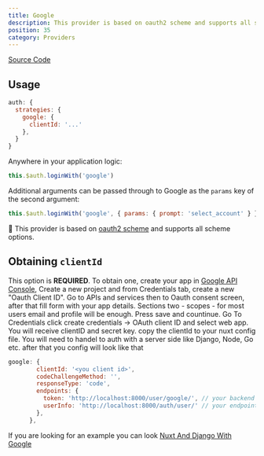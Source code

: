 ```yaml
---
title: Google
description: This provider is based on oauth2 scheme and supports all scheme options
position: 35
category: Providers
---
```


[Source Code](https://github.com/nuxt-community/auth-module/blob/dev/src/providers/google.ts)

## Usage

```js
auth: {
  strategies: {
    google: {
      clientId: '...'
    },
  }
}
```

Anywhere in your application logic:

```js
this.$auth.loginWith('google')
```

Additional arguments can be passed through to Google as the `params` key of the second argument:

```js
this.$auth.loginWith('google', { params: { prompt: 'select_account' } })
```

💁 This provider is based on [oauth2 scheme](../schemes/oauth2) and supports all scheme options.

## Obtaining `clientId`

This option is **REQUIRED**. To obtain one, create your app in [Google API Console](https://console.developers.google.com), Create a new project and from Credentials tab, create a new "Oauth Client ID".
Go to APIs and services then to Oauth consent screen, after that fill form with your app details.
Sections two - scopes - for most users email and profile will be enough.
Press save and countinue.
Go To Credentials click create credentials -> OAuth client ID and select web app.
You will receive clientID and secret key. copy the clientId to your nuxt config file.
You will need to handel to auth with a server side like Django, Node, Go etc.
after that you config will look like that

```js
google: {
        clientId: '<you client id>',
        codeChallengeMethod: '',
        responseType: 'code',
        endpoints: {
          token: 'http://localhost:8000/user/google/', // your backend url to resolve your auth with google and give you the token back
          userInfo: 'http://localhost:8000/auth/user/' // your endpoint to get the user info after you received the token
        },
      },
```

If you are looking for an example you can look [Nuxt And Django With Google](https://medium.com/swlh/how-to-build-google-social-login-in-django-rest-framework-and-nuxt-auth-and-refresh-its-jwt-token-752601d7a6f3)
